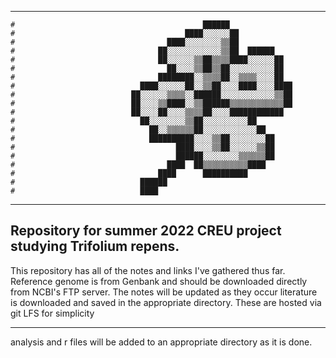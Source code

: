***
```
#                                          ██████
#                                      ████░░░░░░██
#                                  ████░░░░░░░░▒▒██
#                                ██░░░░░░░░░░░░▒▒██  ██████
#                                ██░░░░░░▒▒██▒▒▒▒████░░░░░░██
#                                  ██░░░░▒▒██▒▒██░░░░░░░░░░██
#                                ████████░░▒▒▒▒██░░▒▒▒▒░░░░██
#                            ████░░░░░░██░░▒▒██░░░░████░░░░████
#                          ██░░░░░░▒▒▒▒░░██████░░░░░░░░░░░░▒▒██
#                          ██░░░░▒▒████░░▒▒██████▒▒▒▒▒▒▒▒▒▒▒▒██
#                          ██░░░░██░░░░▒▒▒▒██░░░░████████████
#                            ██░░░░░░░░▒▒██░░░░░░░░░░██
#                              ██░░▒▒▒▒▒▒██░░░░░░░░░░░░██
#                              ██████████░░░░▒▒██░░░░░░░░██
#                                    ████░░░░▒▒██░░░░░░▒▒██
#                                    ██████░░░░░░░░▒▒▒▒▒▒██
#                                  ████  ██▒▒▒▒▒▒▒▒▒▒████
#                                ████      ██████████
#                            ██████
#                            ████
```
***
## Repository for summer 2022 CREU project studying Trifolium repens.
This repository has all of the notes and links I've gathered thus far. Reference genome is from Genbank
and should be downloaded directly from NCBI's FTP server. The notes will be updated as they occur
literature is downloaded and saved in the appropriate directory. These are hosted via git LFS for simplicity
***
analysis and r files will be added to an appropriate directory as it is done. 


